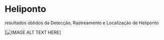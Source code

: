 # Heliponto
resultados obtidos da Detecção, Rastreamento e Localização de Heliponto

[![IMAGE ALT TEXT HERE](https://www.youtube.com/watch?v=dY3S-DdYxXA)]
